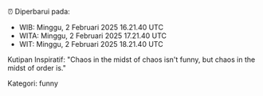 ⏰ Diperbarui pada:
- WIB: Minggu, 2 Februari 2025 16.21.40 UTC
- WITA: Minggu, 2 Februari 2025 17.21.40 UTC
- WIT: Minggu, 2 Februari 2025 18.21.40 UTC

Kutipan Inspiratif:
"Chaos in the midst of chaos isn't funny, but chaos in the midst of order is."


Kategori: funny

